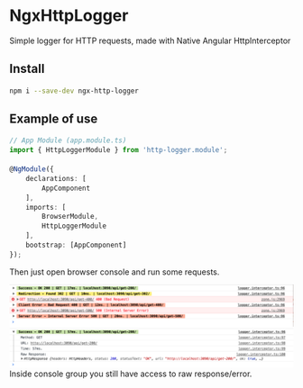 # NgxHttpLogger

Simple logger for HTTP requests, made with Native Angular HttpInterceptor


## Install


```sh
npm i --save-dev ngx-http-logger
```

## Example of use
```ts
// App Module (app.module.ts)
import { HttpLoggerModule } from 'http-logger.module';

@NgModule({
	declarations: [
		AppComponent
	],
	imports: [
		BrowserModule,
		HttpLoggerModule
	],
	bootstrap: [AppComponent]
});
```
Then just open browser console and run some requests.

![preview](https://raw.githubusercontent.com/Komock/ngx-http-logger/master/preview.png)
![preview-2](https://raw.githubusercontent.com/Komock/ngx-http-logger/master/preview-2.png)
Inside console group you still have access to raw response/error.
